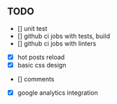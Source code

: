 ## TODO
- [] unit test
- [] github ci jobs with tests, build
- [] github ci jobs with linters
- [x] hot posts reload
- [x] basic css design
- [] comments
- [x] google analytics integration

